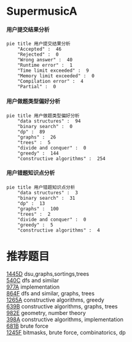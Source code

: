 # SupermusicA

<!-- tabs:start -->



#### **用户提交结果分析**

```mermaid
pie title 用户提交结果分析
    "Accepted" :  46
    "Rejected" :  0
    "Wrong answer" :  40
    "Runtime error" :  1
    "Time limit exceeded" :  9
    "Memory limit exceeded" :  0
    "Compilation error" :  4
    "Partial" :  0
```

#### **用户做题类型偏好分析**

```mermaid
pie title 用户做题类型偏好分析
    "data structures" :  94
    "binary search" :  0
    "dp" :  89
    "graphs" :  26
    "trees" :  5
    "divide and conquer" :  0
    "greedy" :  144
    "constructive algorithms" :  254
```
#### **用户错题知识点分析**

```mermaid
pie title 用户错题知识点分析
    "data structures" :  3
    "binary search" :  31
    "dp" :  13
    "graphs" :  100
    "trees" :  2
    "divide and conquer" :  0
    "greedy" :  5
    "constructive algorithms" :  4
```



<!-- tabs:end -->
# 推荐题目
[1445D](https://codeforces.com/contest/1445/problem/D)		dsu,graphs,sortings,trees		  
[540C](https://codeforces.com/contest/540/problem/C)		dfs and similar		  
[977A](https://codeforces.com/contest/977/problem/A)		implementation		  
[864F](https://codeforces.com/contest/864/problem/F)		dfs and similar,
                        graphs,
                        trees		  
[1265A](https://codeforces.com/contest/1265/problem/A)		constructive algorithms,
                        greedy		  
[639B](https://codeforces.com/contest/639/problem/B)		constructive algorithms,
                        graphs,
                        trees		  
[982E](https://codeforces.com/contest/982/problem/E)		geometry,
                        number theory		  
[398A](https://codeforces.com/contest/398/problem/A)		constructive algorithms,
                        implementation		  
[681B](https://codeforces.com/contest/681/problem/B)		brute force		  
[1245F](https://codeforces.com/contest/1245/problem/F)		bitmasks,
                        brute force,
                        combinatorics,
                        dp		  
